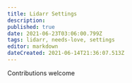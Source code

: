 ```yaml
---
title: Lidarr Settings
description: 
published: true
date: 2021-06-23T03:06:00.799Z
tags: lidarr, needs-love, settings
editor: markdown
dateCreated: 2021-06-14T21:36:07.513Z
---
```


Contributions welcome
